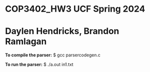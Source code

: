# COP3402_HW3 UCF Spring 2024
# Daylen Hendricks, Brandon Ramlagan

**To compile the parser:**
$ gcc parsercodegen.c

**To run the parser:**
$ ./a.out in1.txt
